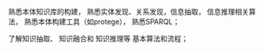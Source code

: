 

熟悉本体知识库的构建，
熟悉实体发现、关系发现，信息抽取，
信息推理相关算法，
熟悉本体构建工具（如protege），
熟悉SPARQL；

了解知识抽取、
知识融合和
知识推理等
基本算法和流程；
